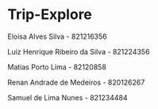 <h1>Trip-Explore</h1>
Eloisa Alves Silva - 821216356
<p></p>
Luiz Henrique Ribeiro da Silva - 821224356
<p></p>
Matias Porto Lima - 82120858
<p></p>
Renan Andrade de Medeiros - 820126267
<p></p>
Samuel de Lima Nunes - 821234484
<p></p>